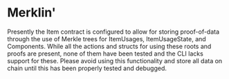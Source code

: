 # Merklin'

Presently the Item contract is configured to allow for storing proof-of-data through the use of Merkle trees for ItemUsages, ItemUsageState, and Components. While all the actions and structs for using these roots and proofs are present, none of them have been tested and the CLI lacks support for these. Please avoid using this functionality and store all data on chain until this has been properly tested and debugged.
